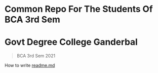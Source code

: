 # Common Repo For The Students Of BCA 3rd Sem 
# Govt Degree College Ganderbal
> BCA 3rd Sem 2021


How to write [readme.md](https://docs.github.com/en/github/writing-on-github/getting-started-with-writing-and-formatting-on-github/basic-writing-and-formatting-syntax)

